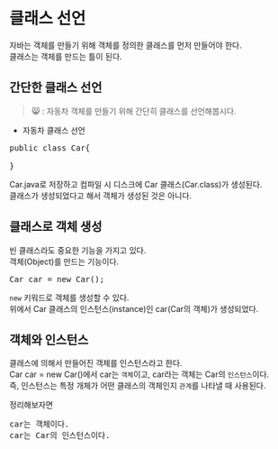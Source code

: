 클래스 선언
==========
자바는 객체를 만들기 위해 객체를 정의한 클래스를 먼저 만들어야 한다.  
클래스는 객체를 만드는 틀이 된다.  

## 간단한 클래스 선언
> 😸 : 자동차 객체를 만들기 위해 간단히 클래스를 선언해봅시다.

* 자동차 클래스 선언 
<pre>
public class Car{

}</pre>

Car.java로 저장하고 컴파일 시 디스크에 Car 클래스(Car.class)가 생성된다.  
클래스가 생성되었다고 해서 객체가 생성된 것은 아니다.  
  
## 클래스로 객체 생성
빈 클래스라도 중요한 기능을 가지고 있다.  
객체(Object)를 만드는 기능이다.  
<pre>Car car = new Car();</pre>
`new` 키워드로 객체를 생성할 수 있다.  
위에서 Car 클래스의 인스턴스(instance)인 car(Car의 객체)가 생성되었다.  

## 객체와 인스턴스  
클래스에 의해서 만들어진 객체를 인스턴스라고 한다.  
Car car = new Car()에서 car는 `객체`이고, car라는 객체는 Car의 `인스턴스`이다.  
즉, 인스턴스는 특정 개체가 어떤 클래스의 객체인지 `관계`를 나타낼 때 사용된다.  
  
정리해보자면  
<pre>car는 객체이다.  
car는 Car의 인스턴스이다.</pre>